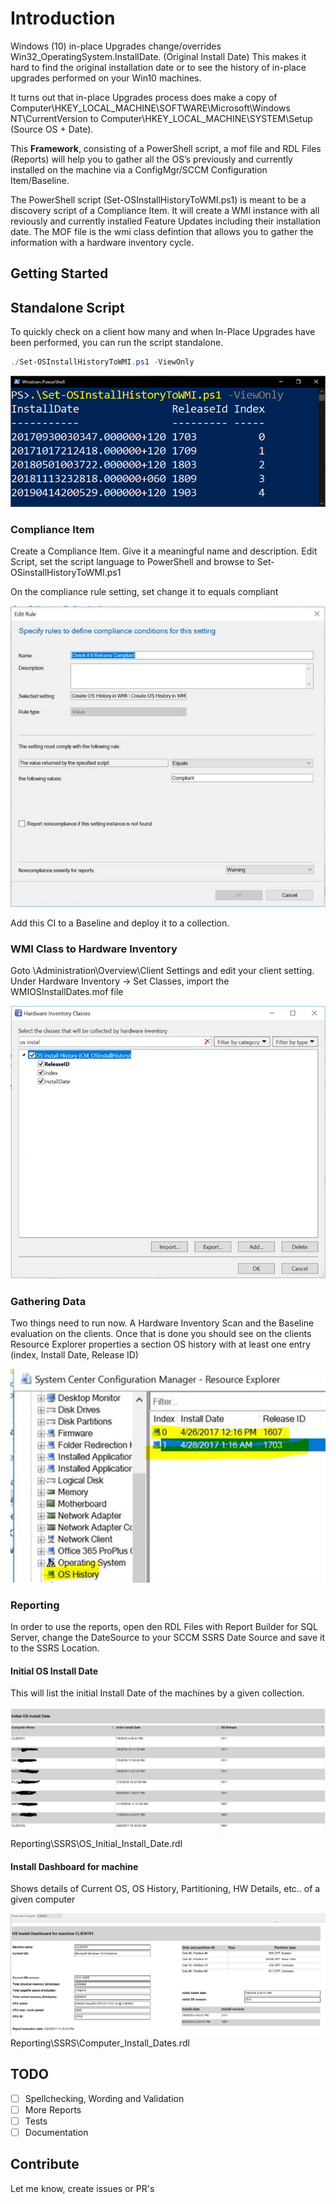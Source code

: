 # Introduction

Windows (10) in-place Upgrades change/overrides Win32_OperatingSystem.InstallDate. (Original Install Date)
This makes it hard to find the original installation date or to see the history of in-place upgrades performed on your Win10 machines.

It turns out that in-place Upgrades process does make a copy of Computer\HKEY_LOCAL_MACHINE\SOFTWARE\Microsoft\Windows NT\CurrentVersion to Computer\HKEY_LOCAL_MACHINE\SYSTEM\Setup (Source OS + Date).

This **Framework**, consisting of a PowerShell script, a mof file and RDL Files (Reports) will help you to gather all the OS’s previously and currently installed on the machine via a ConfigMgr/SCCM Configuration Item/Baseline.

The PowerShell script (Set-OSInstallHistoryToWMI.ps1) is meant to be a discovery script of a Compliance Item. It will create a WMI instance with all reviously and currently installed Feature Updates including their installation date. The MOF file is the wmi class defintion that allows you to gather the information with a hardware inventory cycle.

## Getting Started

## Standalone Script

To quickly check on a client how many and when In-Place Upgrades have been performed, you can run the script standalone.

```powershell
./Set-OSInstallHistoryToWMI.ps1 -ViewOnly
```

![Alt text](/res/StandAloneScript.png "Stand Alone Script")

### Compliance Item

Create a Compliance Item. Give it a meaningful name and description.
Edit Script, set the script language to PowerShell and browse to Set-OSinstallHistoryToWMI.ps1

On the compliance rule setting, set change it to equals compliant

![Alt text](/res/CI_Rule.png "CI Rule")

Add this CI to a Baseline and deploy it to a collection.

### WMI Class to Hardware Inventory

Goto \Administration\Overview\Client Settings and edit your client setting.
Under Hardware Inventory -> Set Classes, import the WMIOSInstallDates.mof file

![Alt text](/res/Hinv_MOF_import.png "Hinv MOF import")

### Gathering Data

Two things need to run now. A Hardware Inventory Scan and the Baseline evaluation on the clients.
Once that is done you should see on the clients Resource Explorer properties a section OS history
with at least one entry (index, Install Date, Release ID)

![Alt text](/res/ResourceExplorer_example.png "Resource Explorer")

### Reporting

In order to use the reports, open den RDL Files with Report Builder for SQL Server,
change the DateSource to your SCCM SSRS Date Source and save it to the SSRS Location.

#### Initial OS Install Date

This will list the initial Install Date of the machines by a given collection.

![Alt text](/res/Initial_OS_Install_Date.jpg "Initial OS Install Date Report")
Reporting\SSRS\OS_Initial_Install_Date.rdl

#### Install Dashboard for machine

Shows details of Current OS, OS History, Partitioning, HW Details, etc.. of a given computer

![Alt text](/res/OS_Install_Dashboard_for_machine.PNG "OS install Dashboard for machine")
Reporting\SSRS\Computer_Install_Dates.rdl

## TODO

- [ ] Spellchecking, Wording and Validation
- [ ] More Reports
- [ ] Tests
- [ ] Documentation

## Contribute

Let me know, create issues or PR's
